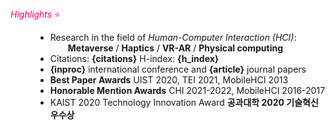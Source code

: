 <script>
  import { onMount } from 'svelte';

  // get Google scholar info for citations and h_inedx
  let citations ='1308', h_index= '20';
  let inproc = 0;
  let article = 0;

  onMount(() => {

    fetch('http://personal-scholar.herokuapp.com/author/wVDtZB0AAAAJ')
    .then((response) => response.json())
    .then((data) => {
      citations= data.citations;
      h_index= data.h_index;
    })

    // get publication data for stats
    fetch('assets/data/publications.bib')
      .then((res) => res.text())
      .then((data) => {
        inproc = (data.match(/@inproceedings/g) || []).length;
        article = (data.match(/@article/g) || []).length;
      });
  });
  </script>

<dt><i>Highlights</i> ⭐️</dt>
<dd>

- Research in the field of _Human-Computer Interaction (HCI)_: <div class="indent">**Metaverse** / **Haptics** / **VR-AR** / **Physical computing**</div>
- Citations: **{citations}** H-index: **{h_index}**
- **{inproc}** international conference and **{article}** journal papers
- **Best Paper Awards** UIST 2020, TEI 2021, MobileHCI 2013
- **Honorable Mention Awards** CHI 2021-2022, MobileHCI 2016-2017
- KAIST 2020 Technology Innovation Award **공과대학 2020 기술혁신 우수상**
</dd>

<style>
  dt{
    color: #FF0070;
  }
  .indent{
    margin-left: 2em;
  }
</style>
